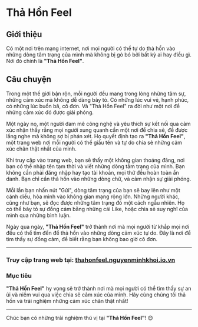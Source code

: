 # Thả Hồn Feel

## Giới thiệu
Có một nơi trên mạng internet, nơi mọi người có thể tự do thả hồn vào những dòng tâm trạng của mình mà không bị gò bó bởi bất kỳ ai hay điều gì. Nơi đó chính là **"Thả Hồn Feel"**.

## Câu chuyện
Trong một thế giới bận rộn, mỗi người đều mang trong lòng những tâm sự, những cảm xúc mà không dễ dàng bày tỏ. Có những lúc vui vẻ, hạnh phúc, có những lúc buồn bã, cô đơn. Và "Thả Hồn Feel" ra đời như một nơi để những cảm xúc đó được giải phóng.

Một ngày nọ, một người đam mê công nghệ và yêu thích sự kết nối qua cảm xúc nhận thấy rằng mọi người xung quanh cần một nơi để chia sẻ, để được lắng nghe mà không sợ bị phán xét. Họ quyết định tạo ra **"Thả Hồn Feel"**, một trang web nơi mỗi người có thể giấu tên và tự do chia sẻ những cảm xúc chân thật nhất của mình.

Khi truy cập vào trang web, bạn sẽ thấy một không gian thoáng đãng, nơi bạn có thể nhập tên tạm thời và viết những dòng tâm trạng của mình. Bạn không cần phải đăng nhập hay tạo tài khoản, mọi thứ đều hoàn toàn ẩn danh. Bạn chỉ cần thả hồn vào những dòng chữ, và cảm nhận sự giải phóng.

Mỗi lần bạn nhấn nút "Gửi", dòng tâm trạng của bạn sẽ bay lên như một cánh diều, hòa mình vào không gian mạng rộng lớn. Những người khác, cũng như bạn, sẽ đọc được những tâm trạng đó một cách ngẫu nhiên. Họ có thể bày tỏ sự đồng cảm bằng những cái Like, hoặc chia sẻ suy nghĩ của mình qua những bình luận.

Ngày qua ngày, **"Thả Hồn Feel"** trở thành nơi mà mọi người từ khắp mọi nơi đều có thể tìm đến để thả hồn vào những dòng cảm xúc tự do. Đây là nơi để tìm thấy sự đồng cảm, để biết rằng bạn không bao giờ cô đơn.

---

### Truy cập trang web tại: [thahonfeel.nguyenminhkhoi.io.vn](http://thahonfeel.nguyenminhkhoi.io.vn)

### Mục tiêu
**"Thả Hồn Feel"** hy vọng sẽ trở thành nơi mà mọi người có thể tìm thấy sự an ủi và niềm vui qua việc chia sẻ cảm xúc của mình. Hãy cùng chúng tôi thả hồn và trải nghiệm những cảm xúc chân thật nhất!

---

Chúc bạn có những trải nghiệm thú vị tại **"Thả Hồn Feel"**! 😊
